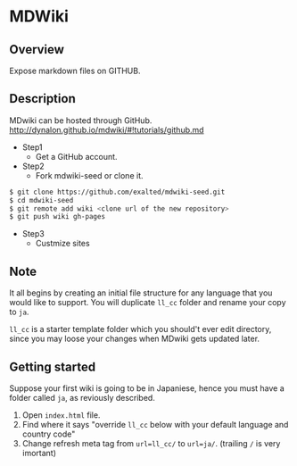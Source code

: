 MDWiki
============================

Overview
----------------------------

Expose markdown files on GITHUB. 


Description
----------------------------

MDwiki can be hosted through GitHub.
http://dynalon.github.io/mdwiki/#!tutorials/github.md

* Step1
  - Get a GitHub account.
* Step2
  - Fork mdwiki-seed or clone it.
```bash
$ git clone https://github.com/exalted/mdwiki-seed.git
$ cd mdwiki-seed
$ git remote add wiki <clone url of the new repository>
$ git push wiki gh-pages
```

* Step3
  - Custmize sites

Note
--------------------------------
It all begins by creating an initial file structure for any language that you would like to support. You will duplicate `ll_cc` folder and rename your copy to `ja`.

`ll_cc` is a starter template folder which you should't ever edit directory, since you may loose your changes when MDwiki gets updated later.

Getting started
-----
Suppose your first wiki is going to be in Japaniese, hence you must have a folder called `ja`, as reviously described.

1. Open `index.html` file.
2. Find where it says "override `ll_cc` below with your default language and country code"
3. Change refresh meta tag from `url=ll_cc/` to `url=ja/`. (trailing `/` is very imortant)

